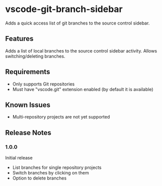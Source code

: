 # vscode-git-branch-sidebar

Adds a quick access list of git branches to the source control sidebar.

## Features

Adds a list of local branches to the source control sidebar activity. Allows switching/deleting branches.

## Requirements

* Only supports Git repositories
* Must have "vscode.git" extension enabled (by default it is available)

## Known Issues

* Multi-repository projects are not yet supported

## Release Notes

### 1.0.0

Initial release
* List branches for single repository projects
* Switch branches by clicking on them
* Option to delete branches
